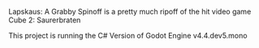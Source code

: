 Lapskaus: A Grabby Spinoff is a pretty much ripoff of the hit video game Cube 2: Saurerbraten

This project is running the C# Version of Godot Engine v4.4.dev5.mono
